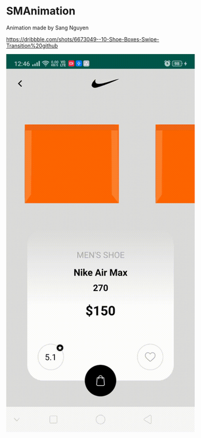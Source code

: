 # SMAnimation

Animation made by Sang Nguyen

https://dribbble.com/shots/6673049--10-Shoe-Boxes-Swipe-Transition%20github


![Animation](https://github.com/deepak79/SMAnimation/blob/master/shoeanimation.gif)
